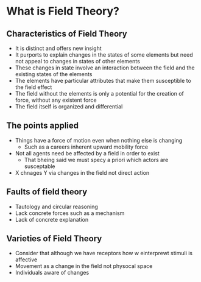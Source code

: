 # What is Field Theory?  

## Characteristics of Field Theory  
 - It is distinct and offers new insight  
 - It purports to explain changes in the states of some elements but need not appeal to changes in states of other elements  
 - These changes in state involve an interaction between the field and the existing states of the elements  
 - The elements have particular attributes that make them susceptible to the field effect  
 - The field without the elements is only a potential for the creation of force, without any existent force  
 - The field itself is organized and differential  

## The points applied  
 - Things have a force of motion even when nothing else is changing  
   - Such as a careers inherent upward mobility force  
 - Not all agents need be affected by a field in order to exist  
   - That bheing said we must specy a priori which actors are susceptable  
 - X chnages Y via changes in the field not direct action  

## Faults of field theory  
 - Tautology and circular reasoning  
 - Lack concrete forces such as a mechanism  
 - Lack of concrete explanation  

## Varieties of Field Theory  
 - Consider that although we have receptors how w einterprewt stimuli is affective 
 - Movement as a change in the field not physocal space  
 - Individuals aware of changes 
  
